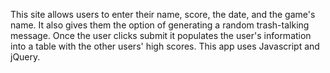 This site allows users to enter their name, score, the date, and the game's name. It also gives them the option of generating a random trash-talking message. Once the user clicks submit it populates the user's information into a table with the other users' high scores. 
This app uses Javascript and jQuery. 
